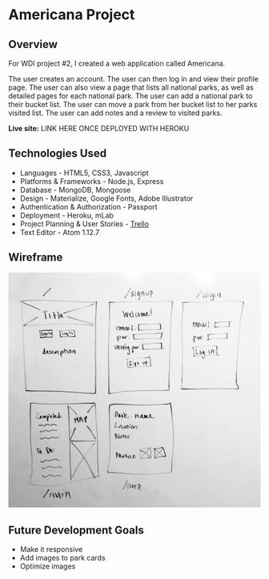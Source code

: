 # Americana Project

## Overview

For WDI project #2, I created a web application called Americana.

The user creates an account. The user can then log in and view their profile page. The user can also view a page that lists all national parks, as well as detailed pages for each national park. The user can add a national park to their bucket list. The user can move a park from her bucket list to her parks visited list. The user can add notes and a review to visited parks.  

**Live site:** LINK HERE ONCE DEPLOYED WITH HEROKU

## Technologies Used

- Languages - HTML5, CSS3, Javascript
- Platforms & Frameworks - Node.js, Express
- Database - MongoDB, Mongoose
- Design - Materialize, Google Fonts, Adobe Illustrator
- Authentication & Authorization - Passport
- Deployment - Heroku, mLab
- Project Planning & User Stories - [Trello](https://trello.com/b/cqbXHWEp/wdi-project-2)
- Text Editor - Atom 1.12.7

## Wireframe

![Wireframe](/public/images/americana_wireframe.jpg)

## Future Development Goals

- Make it responsive
- Add images to park cards
- Optimize images
